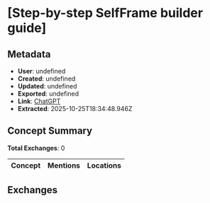 # \[Step-by-step SelfFrame builder guide\]

## Metadata

- **User**: undefined
- **Created**: undefined
- **Updated**: undefined
- **Exported**: undefined
- **Link**: [ChatGPT](undefined)
- **Extracted**: 2025-10-25T18:34:48.946Z

## Concept Summary

**Total Exchanges**: 0

| Concept | Mentions | Locations |
|---------|----------|----------|

## Exchanges

